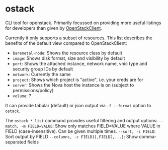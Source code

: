 # ostack

CLI tool for openstack. Primarily focussed on providing more useful listings
for developers than given by
[OpenStackClient](https://docs.openstack.org/python-openstackclient/latest/).

Currently it only supports a subset of resources. This list describes the benefits
of the default view compared to OpenStackClient:
- `baremetal-node`: Shows the resource class by default
- `image`: Shows disk format, size and visibility by default
- `port`: Shows the attached instance, network name, vnic type and security group IDs by default
- `network`: Currently the same
- `project`: Shows which project is "active", i.e. your creds are for
- `server`: Shows the Nova host the instance is on (subject to permissions/policy)
- `volume`: ?

It can provide tabular (default) or json output via `-f --format` option to `ostack`.

The `ostack * list` command provides useful filtering and output options:
    `--match, -m FIELD=VALUE`: Show only matches FIELD=VALUE where VALUE in
    FIELD (case-insensitive). Can be given multiple times.
    `--sort, -s FIELD`: Sort output by FIELD
    `--columns, -c FIELD1[,FIELD2,...]`: Show comma-separated fields
